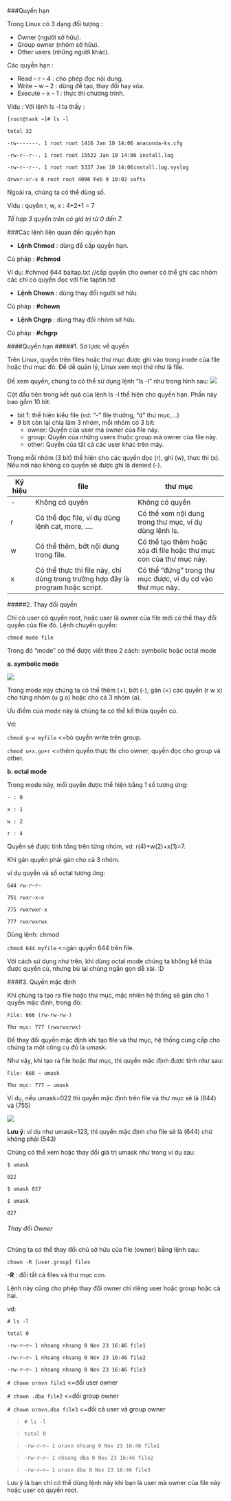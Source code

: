 ###Quyền hạn

Trong Linux có 3 dạng đối tượng :

- Owner (người sở hữu).
- Group owner (nhóm sở hữu).
- Other users (những người khác).

Các quyền hạn :

- Read – r – 4  : cho phép đọc nội dung.
- Write – w – 2  : dùng để tạo, thay đổi hay xóa.
- Execute – x – 1  : thực thi chương trình.

Vídụ : Với lệnh ls –l ta thấy :

`[root@task ~]# ls -l` 

`total 32`

`-rw-------. 1 root root 1416 Jan 10 14:06 anaconda-ks.cfg`

`-rw-r--r--. 1 root root 15522 Jan 10 14:06 install.log` 

`-rw-r--r--. 1 root root 5337 Jan 10 14:06install.log.syslog` 

`drwxr-xr-x 6 root root 4096 Feb 9 10:02 softs`

Ngoài ra, chúng ta có thể dùng số.

Vídụ : quyền r, w, x : 4+2+1 = 7

*Tổ hợp 3 quyền trên có giá trị từ 0 đến 7.*

###Các lệnh liên quan đến quyền hạn

- **Lệnh Chmod** : dùng để cấp quyền hạn.

Cú pháp : **#chmod**  <specification> <file>

Ví dụ: #chmod 644 baitap.txt   //cấp quyền cho owner có thể ghi các nhóm các chỉ có quyền đọc với file taptin.txt

- **Lệnh Chown** : dùng thay đổi người sở hữu.

 Cú pháp : **#chown**  <owner>  <filename>
 
- **Lệnh Chgrp** : dùng thay đổi nhóm sở hữu.

Cú pháp : **#chgrp**  <group>  <filename>

####Quyền hạn
#####1. Sơ lựơc về quyền

Trên Linux, quyền trên files hoặc thư mục được ghi vào trong inode của file hoặc thư mục đó. Để dễ quản lý, Linux xem mọi thứ như là file.

Để xem quyền, chúng ta có thể sử dụng lệnh “ls -l” như trong hình sau:
![](http://imgur.com/6jjNrTd.png)

Cột đầu tiên trong kết quả của lệnh ls -l thể hiện cho quyền hạn. Phần này bao gồm 10 bit:

- bit 1: thể hiện kiểu file (vd: “-” file thường, “d” thư mục,…)
- 9 bit còn lại chia làm 3 nhóm, mỗi nhóm có 3 bit:
  + owner: Quyền của user mà owner của file này.
  + group: Quyền của những users thuộc group mà owner của file này.
  + other: Quyền của tất cả các user khác trên máy.
  
Trong mỗi nhóm (3 bit) thể hiện cho các quyền đọc (r), ghi (w), thực thi (x). Nếu nơi nào không có quyền sẽ được ghi là denied (-).

|Ký hiệu|	file	|thư mục|
|-------|----------------------------------------|---------------------------------------------|
|-	|Không có quyền	|Không có quyền|
|r	|Có thể đọc file, ví dụ dùng lệnh cat, more, ….	|Có thể xem nội dung trong thư mục, ví dụ dùng lệnh ls.|
|w	|Có thể thêm, bớt nội dung trong file.	|Có thể tạo thêm hoặc xóa đi file hoặc thư mục con của thư mục này.|
|x	|Có thể thực thi file này, chỉ dùng trong trường hợp đây là program hoặc script.	|Có thể “đứng” trong thư mục được, vi dụ cd vào thư mục này.|

#####2. Thay đổi quyền

Chỉ có user có quyền root, hoặc user là owner của file mới có thể thay đổi quyền của file đó. Lệnh chuyển quyền:

`chmod mode file`

Trong đó “mode” có thể được viết theo 2 cách: symbolic hoặc octal mode

**a. symbolic mode**

![](http://imgur.com/kHyAaQ0.png)

Trong mode này chúng ta có thể thêm (+), bớt (-), gán (=) các quyền (r w x) cho từng nhóm (u g o) hoặc cho cả 3 nhóm (a).

Ưu điểm của mode này là chúng ta có thể kế thừa quyền củ.

Vd:

`chmod g-w myfile` <=bỏ quyền write trên group.

`chmod u+x,go+r` <=thêm quyền thực thi cho owner, quyền đọc cho group và other.

**b. octal mode**

Trong mode này, mổi quyền được thể hiện bằng 1 số tương ứng:

`- : 0`

`x : 1`

`w : 2`

`r : 4`

Quyền sẽ được tính tổng trên từng nhóm, vd: r(4)+w(2)+x(1)=7.

Khi gán quyền phải gán cho cả 3 nhóm.

ví dụ quyền và số octal tương ứng:

`644 rw-r–r–`

`751 rwxr-x–x`

`775 rwxrwxr-x`

`777 rwxrwxrwx`

Dùng lệnh: chmod

`chmod 644 myfile` <=gán quyền 644 trên file.

Với cách sử dụng như trên, khi dùng octal mode chúng ta không kế thừa được quyền củ, nhưng bù lại chúng ngắn gọn dễ xài. :D

####3. Quyền mặc định

Khi chúng ta tạo ra file hoặc thư mục, mặc nhiên hệ thống sẽ gán cho 1 quyền mặc định, trong đó:

`File: 666 (rw-rw-rw-)`

`Thư mục: 777 (rwxrwxrwx)`

Để thay đổi quyền mặc định khi tạo file và thư mục, hệ thống cung cấp cho chúng ta một công cụ đó là umask.

Như vậy, khi tạo ra file hoặc thư mục, thì quyền mặc định được tính như sau:

`File: 666 – umask`

`Thư mục: 777 – umask`

Ví dụ, nếu umask=022 thì quyền mặc định trên file và thư mục sẽ là (644) và (755)

![](https://dacchieu.files.wordpress.com/2012/12/quyenhan3.gif?w=226&h=259.png)

**Lưu ý**: ví dụ như umask=123, thì quyền mặc định cho file sẽ là (644) chứ không phải (543) 

Chúng có thể xem hoặc thay đổi giá trị umask như trong ví dụ sau:

`$ umask`

`022`

`$ umask 027`

`$ umask`

`027`

###### Thay đổi Owner

Chúng ta có thể thay đổi chủ sở hữu của file (owner) bằng lệnh sau:

`chown -R [user.group] files`

**-R** : đổi tất cả files và thư mục con.

Lệnh này cũng cho phép thay đổi owner chỉ riêng user hoặc group hoặc cả hai.

vd:

`# ls -l`

`total 0`

`-rw-r–r– 1 nhsang nhsang 0 Nov 23 16:46 file1`

`-rw-r–r– 1 nhsang nhsang 0 Nov 23 16:46 file2`

`-rw-r–r– 1 nhsang nhsang 0 Nov 23 16:46 file3`

`# chown oravn file1` <=đổi user owner

`# chown .dba file2` <=đổi group owner

`# chown oravn.dba file3` <=đổi cả user và group owner


>`# ls -l`

>`total 0`

>`-rw-r–r– 1 oravn nhsang 0 Nov 23 16:46 file1`

>`-rw-r–r– 1 nhsang dba 0 Nov 23 16:46 file2`

>`-rw-r–r– 1 oravn dba 0 Nov 23 16:46 file3`

Lưu ý là bạn chỉ có thể dùng lệnh này khi bạn là user mà owner của file này hoặc user có quyền root.

